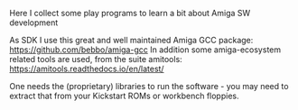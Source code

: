 Here I collect some play programs to learn a bit about Amiga SW development

As SDK I use this great and well maintained Amiga GCC package: https://github.com/bebbo/amiga-gcc
In addition some amiga-ecosystem related tools are used, from the suite amitools: https://amitools.readthedocs.io/en/latest/

One needs the (proprietary) libraries to run the software - you may need to extract that from your Kickstart ROMs or workbench floppies.
